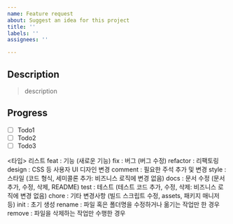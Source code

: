 ```yaml
---
name: Feature request
about: Suggest an idea for this project
title: ''
labels: ''
assignees: ''

---
```


## Description

> description

## Progress
- [ ] Todo1
- [ ] Todo2
- [ ] Todo3

<타입> 리스트
feat : 기능 (새로운 기능)
fix : 버그 (버그 수정)
refactor : 리팩토링
design : CSS 등 사용자 UI 디자인 변경
comment : 필요한 주석 추가 및 변경
style : 스타일 (코드 형식, 세미콜론 추가: 비즈니스 로직에 변경 없음)
docs : 문서 수정 (문서 추가, 수정, 삭제, README)
test : 테스트 (테스트 코드 추가, 수정, 삭제: 비즈니스 로직에 변경 없음)
chore : 기타 변경사항 (빌드 스크립트 수정, assets, 패키지 매니저 등)
init : 초기 생성
rename : 파일 혹은 폴더명을 수정하거나 옮기는 작업만 한 경우
remove : 파일을 삭제하는 작업만 수행한 경우
